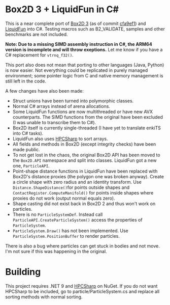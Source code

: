 # Box2D 3 + LiquidFun in C#

This is a near complete port of [Box2D 3](https://github.com/erincatto/box2d) (as of commit [cfa9ef1](https://github.com/erincatto/box2d/commit/cfa9ef1b76256f92ec3e26a1a20521e50dddac19))
and [LiquidFun](https://github.com/google/liquidfun) into C#. Testing macros such as B2_VALIDATE, samples and other benchmarks are not included.

**Note: Due to a missing SIMD assembly instruction in C#, the ARM64 version is incomplete and will throw exeptions.** Let me know if you have a C# replacement for `vtrnq_f32()`.

This port also does not mean that porting to other languages (Java, Python) is now easier. Not everything could be replicated in purely managed environment; some pointer logic from C and native memory management is still left in the code.

A few changes have also been made:
- Struct unions have been turned into polymorphic classes.
- Normal C# arrays instead of arena allocations.
- Some LiquidFun functions are now multithreaded or have new AVX counterparts. The SIMD functions from the original have been excluded (I was unable to transcribe them to C#).
- Box2D itself is currently single-threaded (I have yet to translate enkiTS into C# tasks).
- LiquidFun also uses [HPCSharp](https://github.com/DragonSpit/HPCSharp) to sort arrays.
- All fields and methods in Box2D (except integrity checks) have been made public.
- To not get lost in the chaos, the original Box2D API has been moved to the `Box2D.API` namespace and split into classes. LiquidFun got a new one, `ParticleAPI`.
- Point-shape distance functions in LiquidFun have been replaced with Box2D's distance proxies (the polygon one was broken anyway). Create a circle shape with zero radius and an identity transform. Use `Distance.ShapeDistance()`for points outside shapes and `ContactRegister.ComputeManifold()` for points inside shapes where proxies do not work (output normal equals zero).
- Shape casting did not exist back in Box2D 2 and thus won't work on particles.
- There is no `ParticleSystemDef`. Instead call `ParticleAPI.CreateParticleSystem()` access the properties of `ParticleSystem`.
- `ParticleSystem.Draw()` has not been implemented. Use `ParticleSystem.PositionBuffer` to render particles.

There is also a bug where particles can get stuck in bodies and not move. I'm not sure if this was happening in the original.

# Building

This project requires .NET 9 and [HPCSharp](https://github.com/DragonSpit/HPCSharp) on NuGet. If you do not want HPCSharp to be included, go to particle/ParticleSystem.cs and replace all sorting methods with normal sorting.